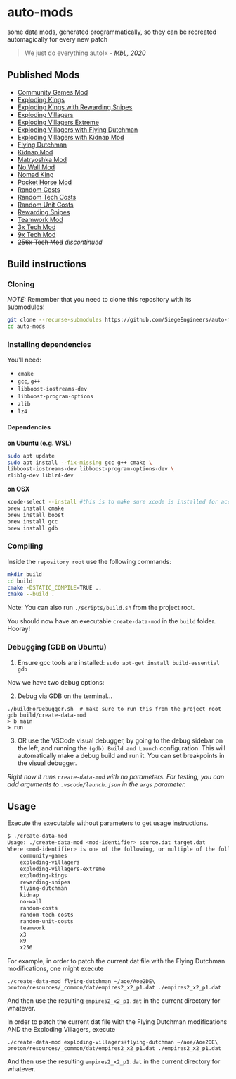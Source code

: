 # auto-mods
some data mods, generated programmatically, so they can be recreated automagically for every new patch

> We just do everything auto!«
> *\- [MbL, 2020](https://www.youtube.com/watch?v=q879j3ydfw8)*

## Published Mods

- [Community Games Mod](https://www.ageofempires.com/mods/details/93970/)
- [Exploding Kings](https://www.ageofempires.com/mods/details/94022/)
- [Exploding Kings with Rewarding Snipes](https://www.ageofempires.com/mods/details/94278/)
- [Exploding Villagers](https://www.ageofempires.com/mods/details/93961/)
- [Exploding Villagers Extreme](https://www.ageofempires.com/mods/details/93971/)
- [Exploding Villagers with Flying Dutchman](https://www.ageofempires.com/mods/details/93966/)
- [Exploding Villagers with Kidnap Mod](https://www.ageofempires.com/mods/details/93969/)
- [Flying Dutchman](https://www.ageofempires.com/mods/details/93967/)
- [Kidnap Mod](https://www.ageofempires.com/mods/details/93968/)
- [Matryoshka Mod](https://www.ageofempires.com/mods/details/93973/)
- [No Wall Mod](https://www.ageofempires.com/mods/details/93962/)
- [Nomad King](https://www.ageofempires.com/mods/details/123629/)
- [Pocket Horse Mod](https://www.ageofempires.com/mods/details/93974/)
- [Random Costs](https://www.ageofempires.com/mods/details/93975/)
- [Random Tech Costs](https://www.ageofempires.com/mods/details/93964/)
- [Random Unit Costs](https://www.ageofempires.com/mods/details/93963/)
- [Rewarding Snipes](https://www.ageofempires.com/mods/details/94277/)
- [Teamwork Mod](https://www.ageofempires.com/mods/details/93972/)
- [3x Tech Mod](https://www.ageofempires.com/mods/details/93960/)
- [9x Tech Mod](https://www.ageofempires.com/mods/details/93959/)
- ~~256x Tech Mod~~ _discontinued_

## Build instructions
### Cloning

_NOTE:_ Remember that you need to clone this repository with its submodules!

```sh
git clone --recurse-submodules https://github.com/SiegeEngineers/auto-mods.git
cd auto-mods
```

### Installing dependencies

You'll need:
- `cmake`
- `gcc`, `g++`
- `libboost-iostreams-dev`
- `libboost-program-options`
- `zlib`
- `lz4`

#### Dependencies 

**on Ubuntu (e.g. WSL)**
```sh
sudo apt update
sudo apt install --fix-missing gcc g++ cmake \
libboost-iostreams-dev libboost-program-options-dev \
zlib1g-dev liblz4-dev
```

**on OSX**
```sh
xcode-select --install #this is to make sure xcode is installed for access to zlib1g-dev and liblz4-dev
brew install cmake
brew install boost
brew install gcc
brew install gdb
```


### Compiling

Inside the `repository root` use the following commands:

```sh
mkdir build
cd build
cmake -DSTATIC_COMPILE=TRUE ..
cmake --build .
```

Note:  You can also run `./scripts/build.sh` from the project root.

You should now have an executable `create-data-mod` in the `build` folder. Hooray!

### Debugging (GDB on Ubuntu)

1. Ensure gcc tools are installed: `sudo apt-get install build-essential gdb`

Now we have two debug options:

2. Debug via GDB on the terminal...
```
./buildForDebugger.sh  # make sure to run this from the project root
gdb build/create-data-mod
> b main
> run
```

3. OR use the VSCode visual debugger, by going to the debug sidebar on the left, and running the `(gdb) Build and Launch` configuration.  This will automatically make a debug build and run it.  You can set breakpoints in the visual debugger.

*Right now it runs `create-data-mod` with no parameters.  For testing, you can add arguments to `.vscode/launch.json` in the `args` parameter.*

## Usage

Execute the executable without parameters to get usage instructions.

```sh
$ ./create-data-mod
Usage: ./create-data-mod <mod-identifier> source.dat target.dat
Where <mod-identifier> is one of the following, or multiple of the following joined by a +:
    community-games
    exploding-villagers
    exploding-villagers-extreme
    exploding-kings
    rewarding-snipes
    flying-dutchman
    kidnap
    no-wall
    random-costs
    random-tech-costs
    random-unit-costs
    teamwork
    x3
    x9
    x256
```

For example, in order to patch the current dat file with the Flying Dutchman modifications, one might execute
```
./create-data-mod flying-dutchman ~/aoe/Aoe2DE\ proton/resources/_common/dat/empires2_x2_p1.dat ./empires2_x2_p1.dat
```

And then use the resulting `empires2_x2_p1.dat` in the current directory for whatever.


In order to patch the current dat file with the Flying Dutchman modifications AND the Exploding Villagers, execute
```
./create-data-mod exploding-villagers+flying-dutchman ~/aoe/Aoe2DE\ proton/resources/_common/dat/empires2_x2_p1.dat ./empires2_x2_p1.dat
```

And then use the resulting `empires2_x2_p1.dat` in the current directory for whatever.
